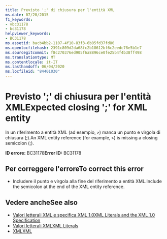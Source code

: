 ```yaml
---
title: Previsto ';' di chiusura per l'entità XML
ms.date: 07/20/2015
f1_keywords:
- vbc31178
- bc31178
helpviewer_keywords:
- BC31178
ms.assetid: bacb4bb2-1107-4f10-83f3-6b05fd37fd80
ms.openlocfilehash: 2391c809d2da68fc2b18612bf6c2eedc78e5b1e7
ms.sourcegitcommit: f8c270376ed905f6a8896ce0fe25b4f4b38ff498
ms.translationtype: MT
ms.contentlocale: it-IT
ms.lasthandoff: 06/04/2020
ms.locfileid: "84401030"
---
```

# <a name="expected-closing--for-xml-entity"></a><span data-ttu-id="ed247-102">Previsto ';' di chiusura per l'entità XML</span><span class="sxs-lookup"><span data-stu-id="ed247-102">Expected closing ';' for XML entity</span></span>
<span data-ttu-id="ed247-103">In un riferimento a entità XML (ad esempio, `>`) manca un punto e virgola di chiusura (;).</span><span class="sxs-lookup"><span data-stu-id="ed247-103">An XML entity reference (for example, `>`) is missing a closing semicolon (;).</span></span>  
  
 <span data-ttu-id="ed247-104">**ID errore:** BC31178</span><span class="sxs-lookup"><span data-stu-id="ed247-104">**Error ID:** BC31178</span></span>  
  
## <a name="to-correct-this-error"></a><span data-ttu-id="ed247-105">Per correggere l'errore</span><span class="sxs-lookup"><span data-stu-id="ed247-105">To correct this error</span></span>  
  
- <span data-ttu-id="ed247-106">Includere il punto e virgola alla fine del riferimento a entità XML.</span><span class="sxs-lookup"><span data-stu-id="ed247-106">Include the semicolon at the end of the XML entity reference.</span></span>  
  
## <a name="see-also"></a><span data-ttu-id="ed247-107">Vedere anche</span><span class="sxs-lookup"><span data-stu-id="ed247-107">See also</span></span>

- [<span data-ttu-id="ed247-108">Valori letterali XML e specifica XML 1.0</span><span class="sxs-lookup"><span data-stu-id="ed247-108">XML Literals and the XML 1.0 Specification</span></span>](../programming-guide/language-features/xml/xml-literals-and-the-xml-1-0-specification.md)
- [<span data-ttu-id="ed247-109">Valori letterali XML</span><span class="sxs-lookup"><span data-stu-id="ed247-109">XML Literals</span></span>](../language-reference/xml-literals/index.md)
- [<span data-ttu-id="ed247-110">XML</span><span class="sxs-lookup"><span data-stu-id="ed247-110">XML</span></span>](../programming-guide/language-features/xml/index.md)
